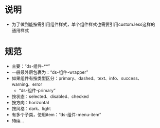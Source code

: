 # 说明

* 为了做到能按需引用组件样式，单个组件样式也需要引用custom.less这样的通用样式

# 规范

- 主要：“ds-组件-**”
- 一般最外层包裹为：“ds-组件-wrapper”
- 如果组件有按类型区分：primary、dashed、text、info、success、warning、error
    - “ds-组件-primary”
- 按状态：selected、disabled、checked
- 按方向：horizontal
- 按风格：dark、light
- 有多个子类，使用item：“ds-组件-menu-item”
- 待续...